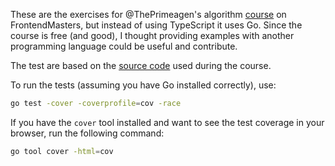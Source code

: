 These are the exercises for @ThePrimeagen's algorithm [course](https://frontendmasters.com/courses/algorithms)
on FrontendMasters, but instead of using TypeScript it uses Go.
Since the course is free (and good), I thought providing examples with
another programming language could be useful and contribute.

The test are based on the [source code](https://github.com/ThePrimeagen/kata-machine) used
during the course.

To run the tests (assuming you have Go installed correctly), use:

```sh
go test -cover -coverprofile=cov -race
```

If you have the `cover` tool installed and want to see the test coverage in
your browser, run the following command:

```sh
go tool cover -html=cov
```
